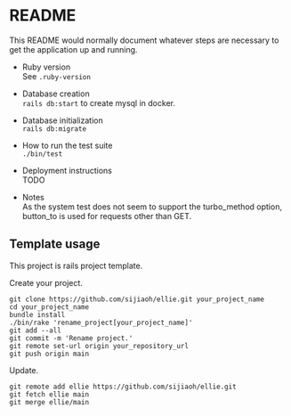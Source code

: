 # README

This README would normally document whatever steps are necessary to get the
application up and running.

- Ruby version  
  See `.ruby-version`

- Database creation  
  `rails db:start` to create mysql in docker.

- Database initialization  
  `rails db:migrate`

- How to run the test suite  
  `./bin/test`

- Deployment instructions  
  TODO

- Notes  
  As the system test does not seem to support the turbo_method option, button_to is used for requests other than GET.

## Template usage

This project is rails project template.

Create your project.

```
git clone https://github.com/sijiaoh/ellie.git your_project_name
cd your_project_name
bundle install
./bin/rake 'rename_project[your_project_name]'
git add --all
git commit -m 'Rename project.'
git remote set-url origin your_repository_url
git push origin main
```

Update.

```
git remote add ellie https://github.com/sijiaoh/ellie.git
git fetch ellie main
git merge ellie/main
```
